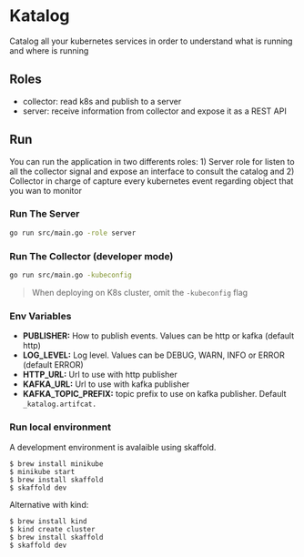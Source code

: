 # Katalog

Catalog all your kubernetes services in order to understand what is running and where is running

## Roles

* collector: read k8s and publish to a server
* server: receive information from collector and expose it as a REST API

## Run

You can run the application in two differents roles: 1) Server role for listen
to all the collector signal and expose an interface to consult the catalog and
2) Collector in charge of capture every kubernetes event regarding object that
you wan to monitor

### Run The Server

```bash
go run src/main.go -role server
```

### Run The Collector (developer mode)

```bash
go run src/main.go -kubeconfig
```

> When deploying on K8s cluster, omit the `-kubeconfig` flag

### Env Variables

- **PUBLISHER:** How to publish events. Values can be http or kafka (default http)
- **LOG_LEVEL:** Log level. Values can be DEBUG, WARN, INFO or ERROR (default ERROR)
- **HTTP_URL:** Url to use with http publisher
- **KAFKA_URL:** Url to use with kafka publisher
- **KAFKA_TOPIC_PREFIX:** topic prefix to use on kafka publisher. Default ```_katalog.artifcat.```


### Run local environment

A development environment is avalaible using skaffold.

```shell
$ brew install minikube
$ minikube start
$ brew install skaffold
$ skaffold dev
```

Alternative with kind:
```shell
$ brew install kind
$ kind create cluster
$ brew install skaffold
$ skaffold dev
```
